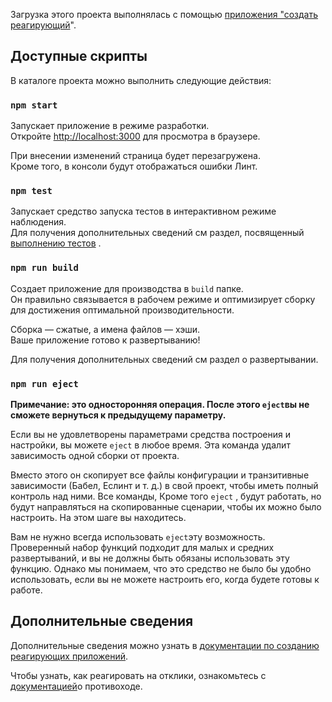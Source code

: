 Загрузка этого проекта выполнялась с помощью [приложения "создать реагирующий](https://github.com/facebook/create-react-app)".

## <a name="available-scripts"></a>Доступные скрипты

В каталоге проекта можно выполнить следующие действия:

### `npm start`

Запускает приложение в режиме разработки.<br>
Откройте [http://localhost:3000](http://localhost:3000) для просмотра в браузере.

При внесении изменений страница будет перезагружена.<br>
Кроме того, в консоли будут отображаться ошибки Линт.

### `npm test`

Запускает средство запуска тестов в интерактивном режиме наблюдения.<br>
Для получения дополнительных сведений см раздел, посвященный [выполнению тестов](https://facebook.github.io/create-react-app/docs/running-tests) .

### `npm run build`

Создает приложение для производства в `build` папке.<br>
Он правильно связывается в рабочем режиме и оптимизирует сборку для достижения оптимальной производительности.

Сборка — сжатые, а имена файлов — хэши.<br>
Ваше приложение готово к развертыванию!

Для получения дополнительных сведений [](https://facebook.github.io/create-react-app/docs/deployment) см раздел о развертывании.

### `npm run eject`

**Примечание: это односторонняя операция. После этого `eject`вы не сможете вернуться к предыдущему параметру.**

Если вы не удовлетворены параметрами средства построения и настройки, вы можете `eject` в любое время. Эта команда удалит зависимость одной сборки от проекта.

Вместо этого он скопирует все файлы конфигурации и транзитивные зависимости (Бабел, Еслинт и т. д.) в свой проект, чтобы иметь полный контроль над ними. Все команды, Кроме того `eject` , будут работать, но будут направляться на скопированные сценарии, чтобы их можно было настроить. На этом шаге вы находитесь.

Вам не нужно всегда использовать `eject`эту возможность. Проверенный набор функций подходит для малых и средних развертываний, и вы не должны быть обязаны использовать эту функцию. Однако мы понимаем, что это средство не было бы удобно использовать, если вы не можете настроить его, когда будете готовы к работе.

## <a name="learn-more"></a>Дополнительные сведения

Дополнительные сведения можно узнать в [документации по созданию реагирующих приложений](https://facebook.github.io/create-react-app/docs/getting-started).

Чтобы узнать, как реагировать на отклики, ознакомьтесь с [документацией](https://reactjs.org/)о противоходе.
